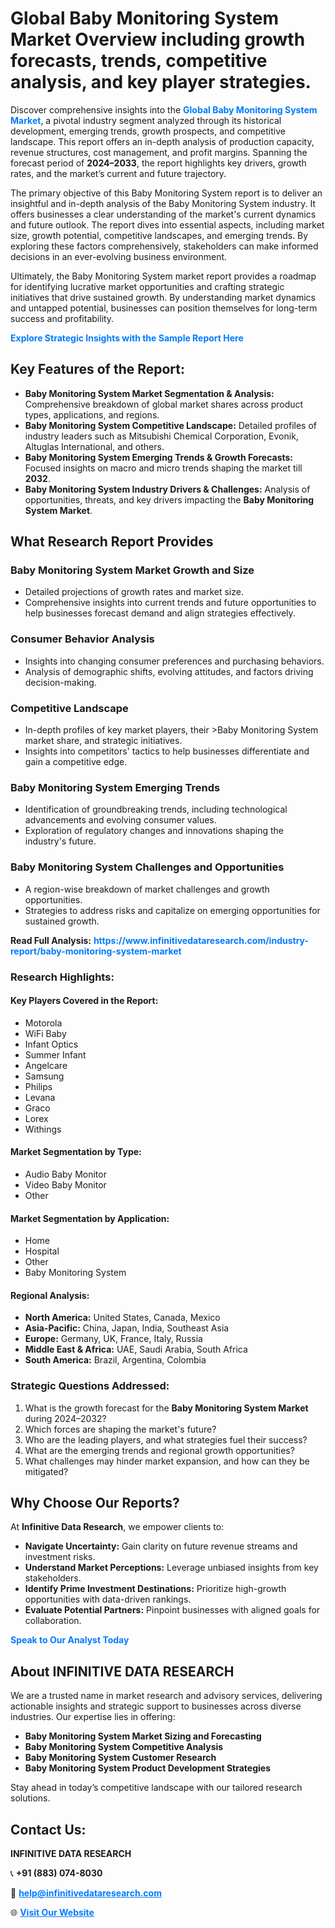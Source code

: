 <h1>Global Baby Monitoring System Market Overview including growth forecasts, trends, competitive analysis, and key player strategies.</h1>
<p>
Discover comprehensive insights into the 
<a href="https://www.infinitivedataresearch.com/industry-report/baby-monitoring-system-market" rel="dofollow" style="color: #007BFF; text-decoration: none;"><strong>Global Baby Monitoring System Market</strong></a>, a pivotal industry segment analyzed through its historical development, emerging trends, growth prospects, and competitive landscape. This report offers an in-depth analysis of production capacity, revenue structures, cost management, and profit margins. Spanning the forecast period of <strong>2024–2033</strong>, the report highlights key drivers, growth rates, and the market’s current and future trajectory.
</p>
<p>
The primary objective of this Baby Monitoring System report is to deliver an insightful and in-depth analysis of the Baby Monitoring System industry. It offers businesses a clear understanding of the market's current dynamics and future outlook. The report dives into essential aspects, including market size, growth potential, competitive landscapes, and emerging trends. By exploring these factors comprehensively, stakeholders can make informed decisions in an ever-evolving business environment.
</p>
<p>
Ultimately, the Baby Monitoring System market report provides a roadmap for identifying lucrative market opportunities and crafting strategic initiatives that drive sustained growth. By understanding market dynamics and untapped potential, businesses can position themselves for long-term success and profitability.
</p>
<p>
<a href="https://www.infinitivedataresearch.com/request-sample/reportId=102244" style="color: #007BFF; text-decoration: none;"><strong>Explore Strategic Insights with the Sample Report Here</strong></a>
</p>

<h2>Key Features of the Report:</h2>
<ul>
<li><strong>Baby Monitoring System Market Segmentation & Analysis:</strong> Comprehensive breakdown of global market shares across product types, applications, and regions.</li>
<li><strong>Baby Monitoring System Competitive Landscape:</strong> Detailed profiles of industry leaders such as Mitsubishi Chemical Corporation, Evonik, Altuglas International, and others.</li>
<li><strong>Baby Monitoring System Emerging Trends & Growth Forecasts:</strong> Focused insights on macro and micro trends shaping the market till <strong>2032</strong>.</li>
<li><strong>Baby Monitoring System Industry Drivers & Challenges:</strong> Analysis of opportunities, threats, and key drivers impacting the <strong>Baby Monitoring System Market</strong>.</li>
</ul>

<h2>What Research Report Provides</h2>
<h3>Baby Monitoring System Market Growth and Size</h3>
<ul>
<li>Detailed projections of growth rates and market size.</li>
<li>Comprehensive insights into current trends and future opportunities to help businesses forecast demand and align strategies effectively.</li>
</ul>

<h3>Consumer Behavior Analysis</h3>
<ul>
<li>Insights into changing consumer preferences and purchasing behaviors.</li>
<li>Analysis of demographic shifts, evolving attitudes, and factors driving decision-making.</li>
</ul>

<h3>Competitive Landscape</h3>
<ul>
<li>In-depth profiles of key market players, their >Baby Monitoring System market share, and strategic initiatives.</li>
<li>Insights into competitors' tactics to help businesses differentiate and gain a competitive edge.</li>
</ul>

<h3>Baby Monitoring System Emerging Trends</h3>
<ul>
<li>Identification of groundbreaking trends, including technological advancements and evolving consumer values.</li>
<li>Exploration of regulatory changes and innovations shaping the industry's future.</li>
</ul>

<h3>Baby Monitoring System Challenges and Opportunities</h3>
<ul>
<li>A region-wise breakdown of market challenges and growth opportunities.</li>
<li>Strategies to address risks and capitalize on emerging opportunities for sustained growth.</li>
</ul>
<p><strong>Read Full Analysis:</strong> <a href="https://www.infinitivedataresearch.com/industry-report/baby-monitoring-system-market" rel="dofollow" style="color: #007BFF; text-decoration: none;"><strong>https://www.infinitivedataresearch.com/industry-report/baby-monitoring-system-market</strong></a></p>
<h3>Research Highlights:</h3>
<h4>Key Players Covered in the Report:</h4>
<ul><li>Motorola</li><li>WiFi Baby</li><li>Infant Optics</li><li>Summer Infant</li><li>Angelcare</li><li>Samsung</li><li>Philips</li><li>Levana</li><li>Graco</li><li>Lorex</li><li>Withings</li></ul>
<h4>Market Segmentation by Type:</h4>
<ul><li>Audio Baby Monitor</li><li>Video Baby Monitor</li><li>Other</li></ul>
<h4>Market Segmentation by Application:</h4>
<ul><li>Home</li><li>Hospital</li><li>Other</li><li>Baby Monitoring System</li></ul>

<h4>Regional Analysis:</h4>
<ul>
<li><strong>North America:</strong> United States, Canada, Mexico</li>
<li><strong>Asia-Pacific:</strong> China, Japan, India, Southeast Asia</li>
<li><strong>Europe:</strong> Germany, UK, France, Italy, Russia</li>
<li><strong>Middle East & Africa:</strong> UAE, Saudi Arabia, South Africa</li>
<li><strong>South America:</strong> Brazil, Argentina, Colombia</li>
</ul>

<h3>Strategic Questions Addressed:</h3>
<ol>
<li>What is the growth forecast for the <strong>Baby Monitoring System Market</strong> during 2024–2032?</li>
<li>Which forces are shaping the market's future?</li>
<li>Who are the leading players, and what strategies fuel their success?</li>
<li>What are the emerging trends and regional growth opportunities?</li>
<li>What challenges may hinder market expansion, and how can they be mitigated?</li>
</ol>

<h2>Why Choose Our Reports?</h2>
<p>At <strong>Infinitive Data Research</strong>, we empower clients to:</p>
<ul>
<li><strong>Navigate Uncertainty:</strong> Gain clarity on future revenue streams and investment risks.</li>
<li><strong>Understand Market Perceptions:</strong> Leverage unbiased insights from key stakeholders.</li>
<li><strong>Identify Prime Investment Destinations:</strong> Prioritize high-growth opportunities with data-driven rankings.</li>
<li><strong>Evaluate Potential Partners:</strong> Pinpoint businesses with aligned goals for collaboration.</li>
</ul>
<p><a href="https://www.infinitivedataresearch.com/industry-report/baby-monitoring-system-market" rel="dofollow" style="color: #007BFF; text-decoration: none;"><strong>Speak to Our Analyst Today</strong></a></p>

<h2>About INFINITIVE DATA RESEARCH</h2>
<p>We are a trusted name in market research and advisory services, delivering actionable insights and strategic support to businesses across diverse industries. Our expertise lies in offering:</p>
<ul>
<li><strong>Baby Monitoring System Market Sizing and Forecasting</strong></li>
<li><strong>Baby Monitoring System Competitive Analysis</strong></li>
<li><strong>Baby Monitoring System Customer Research</strong></li>
<li><strong>Baby Monitoring System Product Development Strategies</strong></li>
</ul>
<p>Stay ahead in today’s competitive landscape with our tailored research solutions.</p>

<h2>Contact Us:</h2>
<p><strong>INFINITIVE DATA RESEARCH</strong></p>
<p>📞 <strong>+91 (883) 074-8030</strong></p>
<p>📧 <strong><a href="mailto:help@infinitivedataresearch.com" style="color: #007BFF;">help@infinitivedataresearch.com</a></strong></p>
<p>🌐 <strong><a href="https://www.infinitivedataresearch.com" rel="dofollow" style="color: #007BFF;">Visit Our Website</a></strong></p>